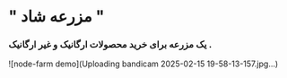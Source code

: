 # " مزرعه شاد "
### یک مزرعه برای خرید محصولات ارگانیک و غیر ارگانیک .
![node-farm demo](Uploading bandicam 2025-02-15 19-58-13-157.jpg…)
